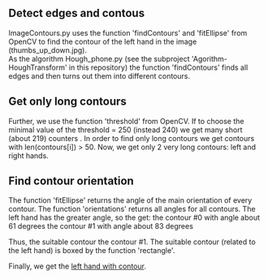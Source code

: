 
## Detect edges and contous

ImageContours.py  uses the function 'findContours' and 'fitEllipse' from OpenCV 
to find the contour of the left hand in the image (thumbs_up_down.jpg).  
As the algorithm  Hough_phone.py (see the subproject 'Agorithm-HoughTransform' 
in this repository) the function 'findContours' finds all edges and then turns out
them into different contours.   

## Get only long contours

Further, we use the function 'threshold' from OpenCV.
If to choose the minimal value of the threshold = 250 (instead 240) we get 
many short (about 219) counters . In order to find only long contours we get 
contours  with len(contours[i]) > 50. Now, we get only 2 very long contours:
left and right hands.

## Find contour orientation

The function 'fitEllipse' returns the angle of the main orientation of every contour.
The function 'orientations' returns all angles for all contours. 
The left hand has the greater angle, so the get:
  the contour #0 with angle about 61 degrees
  the contour #1 with angle about 83 degrees

Thus, the suitable contour the contour #1.
The suitable contour (related to the left hand) is boxed by the function 'rectangle'.

Finally, we get the [left hand with contour](https://github.com/Rafael1s/Computer-Vision-Udacity/blob/master/Find-Contours/left_hand_with_contour.JPG).
  
